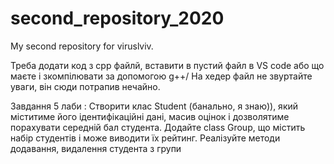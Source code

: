 # second_repository_2020
My second repository for viruslviv.

Треба додати код з cpp файлй, вставити в пустий файл в VS code або що маєте і зкомпілювати за допомогою g++/
На хедер файл не звуртайте уваги, він сюди потрапив нечайно.

Завдання 5 лаби :
Створити клас Student (банально, я знаю)), який міститиме його ідентифікаційні дані, масив оцінок і дозволятиме порахувати середній бал студента. Додайте class Group, що містить набір студентів і може виводити їх рейтинг. Реалізуйте методи додавання, видалення студента з групи
